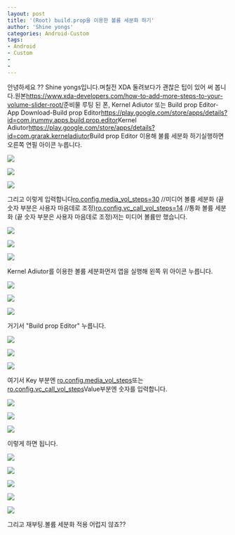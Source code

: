 ```yaml
---
layout: post
title: '(Root) build.prop을 이용한 볼륨 세분화 하기'
author: 'Shine yongs'
categories: Android-Custom
tags:
- Android
- Custom
-
-
---
```



<script> location.href='https://cafe.naver.com/develoid/691838' ; </script>

<p>안녕하세요 ?? Shine yongs입니다.며칠전 XDA 둘려보다가 괜찮은 팁이 있어 써 봅니다.원본<a href="https://www.xda-developers.com/how-to-add-more-steps-to-your-volume-slider-root/">https://www.xda-developers.com/how-to-add-more-steps-to-your-volume-slider-root/</a>준비물 루팅 된 폰, Kernel Adiutor 또는 Build prop Editor-App Download-Build prop Editor<a href="https://play.google.com/store/apps/details?id=com.jrummy.apps.build.prop.editor">https://play.google.com/store/apps/details?id=com.jrummy.apps.build.prop.editor</a>Kernel Adiutor<a href="https://play.google.com/store/apps/details?id=com.grarak.kerneladiutor">https://play.google.com/store/apps/details?id=com.grarak.kerneladiutor</a>Build prop Editor 이용해 불륨 세분화 하기실행하면 오른쪽 연필 아이콘 누릅니다.</p>
<p><img src="https://dthumb-phinf.pstatic.net/?src=%22http%3A%2F%2Fstatic.naver.net%2Fblank.gif%22&amp;type=cafe_wa740"></p>
<p><img src="https://dthumb-phinf.pstatic.net/?src=%22http%3A%2F%2Fblogfiles.naver.net%2FMjAxNzAyMTVfMjIw%2FMDAxNDg3MTQ3Mjc1OTg3.oIaRmV_KzPkiKZWnWG__4WEf-OmZJwpnKyW2kpqTpjQg.ux8AQ6c17wiUlxE-psmIqmpzig1Domci4qIcecI0XFcg.PNG.yongs2008%2FScreenshot_20170215-171800.png%22&amp;type=cafe_wa740"></p>
<p><img src="https://dthumb-phinf.pstatic.net/?src=%22http%3A%2F%2Fstatic.naver.net%2Fblank.gif%22&amp;type=cafe_wa740"></p>
<p>그리고 이렇게 입력합니다<a href="http://ro.config.media_vol_steps=30">ro.config.media_vol_steps</a><a href="http://ro.config.media_vol_steps=30">=</a><a href="http://ro.config.media_vol_steps=30">30</a> //미디어 볼륨 세분화 (끝 숫자 부분은 사용자 마음데로 조정)<a href="http://ro.config.vc_call_vol_steps=14">ro.config.vc_call_vol_steps=14</a> //통화 볼륨 세분화 (끝 숫자 부분은 사용자 마음데로 조정)저는 미디어 볼륨만 했습니다.</p>
<p><img src="https://dthumb-phinf.pstatic.net/?src=%22http%3A%2F%2Fstatic.naver.net%2Fblank.gif%22&amp;type=cafe_wa740"></p>
<p><img src="https://dthumb-phinf.pstatic.net/?src=%22http%3A%2F%2Fblogfiles.naver.net%2FMjAxNzAyMTVfMTkw%2FMDAxNDg3MTQ3Mjc1NjI2.kLjE-ukyVKEx_bC0uQWTMDHa1jpv91OJxU9zs31yPSMg.a9IXof5k4ggUiQTJol7m0oxEH3tv9zvxxDMTCmJRDGgg.PNG.yongs2008%2FScreenshot_20170215-171523.png%22&amp;type=cafe_wa740"></p>
<p><img src="https://dthumb-phinf.pstatic.net/?src=%22http%3A%2F%2Fstatic.naver.net%2Fblank.gif%22&amp;type=cafe_wa740"></p>
<p>Kernel Adiutor를 이용한 볼륨 세분화먼저 앱을 실행해 왼쪽 위 아이콘 누릅니다.</p>
<p><img src="https://dthumb-phinf.pstatic.net/?src=%22http%3A%2F%2Fstatic.naver.net%2Fblank.gif%22&amp;type=cafe_wa740"></p>
<p><img src="https://dthumb-phinf.pstatic.net/?src=%22http%3A%2F%2Fblogfiles.naver.net%2FMjAxNzAyMTVfMjYx%2FMDAxNDg3MTQ3Mjc2NDkx.WvgfxC9oc0CnTuwYqmoSkGTvZaqRCEcT1wP1GaEBVZcg.b-l33i4JKMnDVfKiPC_pk6r1QQA-lkgjk1mlBTl2vH4g.PNG.yongs2008%2FScreenshot_20170215-172127.png%22&amp;type=cafe_wa740"></p>
<p><img src="https://dthumb-phinf.pstatic.net/?src=%22http%3A%2F%2Fstatic.naver.net%2Fblank.gif%22&amp;type=cafe_wa740"></p>
<p>거기서 "Build prop Editor" 누릅니다.</p>
<p><img src="https://dthumb-phinf.pstatic.net/?src=%22http%3A%2F%2Fstatic.naver.net%2Fblank.gif%22&amp;type=cafe_wa740"></p>
<p><img src="https://dthumb-phinf.pstatic.net/?src=%22http%3A%2F%2Fblogfiles.naver.net%2FMjAxNzAyMTVfMjEy%2FMDAxNDg3MTQ3Mjc2NzAy.h18buAv1-AKbJLIslD5pyH0ytxEXEOvkN-rtUb8375Qg.WylCOzOC9PaC1z5dvy-a1EnSzqguuY52IzLR3SPA9RAg.PNG.yongs2008%2FScreenshot_20170215-172133.png%22&amp;type=cafe_wa740"></p>
<p><img src="https://dthumb-phinf.pstatic.net/?src=%22http%3A%2F%2Fstatic.naver.net%2Fblank.gif%22&amp;type=cafe_wa740"></p>
<p>여기서 Key 부분엔 <a href="http://ro.config.media_vol_steps">ro.config.media_vol_steps</a>또는 <a href="http://ro.config.vc_call_vol_steps">ro.config.vc_call_vol_steps</a>Value부분엔 숫자를 입력합니다.</p>
<p><img src="https://dthumb-phinf.pstatic.net/?src=%22http%3A%2F%2Fstatic.naver.net%2Fblank.gif%22&amp;type=cafe_wa740"></p>
<p><img src="https://dthumb-phinf.pstatic.net/?src=%22http%3A%2F%2Fblogfiles.naver.net%2FMjAxNzAyMTVfNjIg%2FMDAxNDg3MTQ3Mjc3MDI0.jVVdZneNvItBrV9yaGtVTh56drT5dulHPpYJXpElmxYg.dmnZVXcx-v8dkYqSxk677ZX_QDwBEvtfd-zAeriuklUg.PNG.yongs2008%2FScreenshot_20170215-172200.png%22&amp;type=cafe_wa740"></p>
<p><img src="https://dthumb-phinf.pstatic.net/?src=%22http%3A%2F%2Fstatic.naver.net%2Fblank.gif%22&amp;type=cafe_wa740"></p>
<p>이렇게 하면 됩니다.</p>
<p><img src="https://dthumb-phinf.pstatic.net/?src=%22http%3A%2F%2Fstatic.naver.net%2Fblank.gif%22&amp;type=cafe_wa740"></p>
<p><img src="https://dthumb-phinf.pstatic.net/?src=%22http%3A%2F%2Fblogfiles.naver.net%2FMjAxNzAyMTVfMjU0%2FMDAxNDg3MTQ3Mjc3Mzg4.nteXPeWSfN_oRNqlwpeZUlb-aehw6SHR9eoUu-pzqj8g.HT4vLQniwl-tMojUDzsbMr9l-XLaXOAHSWLJis59yr4g.PNG.yongs2008%2FScreenshot_20170215-172432.png%22&amp;type=cafe_wa740"></p>
<p><img src="https://dthumb-phinf.pstatic.net/?src=%22http%3A%2F%2Fstatic.naver.net%2Fblank.gif%22&amp;type=cafe_wa740"></p>
<p><img src="https://dthumb-phinf.pstatic.net/?src=%22http%3A%2F%2Fblogfiles.naver.net%2FMjAxNzAyMTVfMjYx%2FMDAxNDg3MTQ3Mjc3NjM4.hTXrtOrZuK0XMeooHmoLiUxrn3aS5u-nSaXfbv2ScvMg.svqfeZLLYbBwwStgBojhKVd7PP4IiReQd-HX4N20gHIg.PNG.yongs2008%2FScreenshot_20170215-172610.png%22&amp;type=cafe_wa740"></p>
<p><img src="https://dthumb-phinf.pstatic.net/?src=%22http%3A%2F%2Fstatic.naver.net%2Fblank.gif%22&amp;type=cafe_wa740"></p>
<p>그리고 재부팅.볼륨 세분화 적용 어럽지 않죠??</p>

